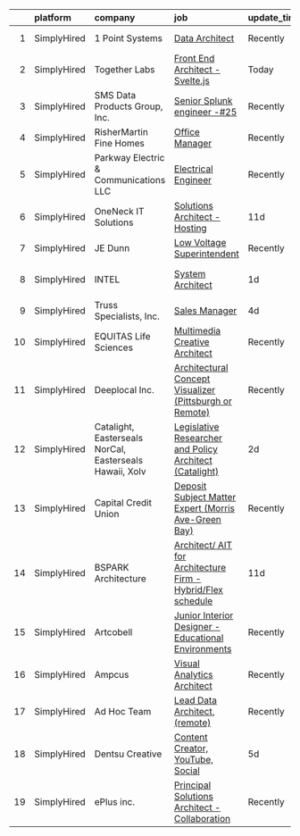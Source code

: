 

|    | platform    | company                                                 | job                                                                                                                                                                      | update_time   | location                 |
|---:|:------------|:--------------------------------------------------------|:-------------------------------------------------------------------------------------------------------------------------------------------------------------------------|:--------------|:-------------------------|
|  1 | SimplyHired | 1 Point Systems                                         | [Data Architect](https://www.simplyhired.com/job/fHVoNCEvtwn70T0ixpL7GvDrNu8rDxnqz5wQmPriRM_MZh9kXSIY9A?q=visual+architect)                                              | Recently      | Remote +2 locations      |
|  2 | SimplyHired | Together Labs                                           | [Front End Architect - Svelte.js](https://www.simplyhired.com/job/5T-4FVoVorvmX_xK_Ez0zDVGKgmmAR7XGseVTCDyjrhu1u5O4T7nWQ?q=visual+architect)                             | Today         | Redwood City, CA         |
|  3 | SimplyHired | SMS Data Products Group, Inc.                           | [Senior Splunk engineer -#25](https://www.simplyhired.com/job/sx7NMuqms34xZNXpNhR7o_T_Zogn5d3TSFg5mvixF5C9hYK6Q9VJZA?q=visual+architect)                                 | Recently      | Montgomery, AL           |
|  4 | SimplyHired | RisherMartin Fine Homes                                 | [Office Manager](https://www.simplyhired.com/job/G2xUpctL5o3efwfCoAy1qyUCiaXWzgVgWrDdMQLMSFUL69MjT1UPlw?q=visual+architect)                                              | Recently      | Austin, TX               |
|  5 | SimplyHired | Parkway Electric & Communications LLC                   | [Electrical Engineer](https://www.simplyhired.com/job/USKrkUPffAtlJQ8ie9ZRYx_3HZhBSMvg5QsoWenX0kv1iKFJrGvTnA?q=visual+architect)                                         | Recently      | Holland, MI              |
|  6 | SimplyHired | OneNeck IT Solutions                                    | [Solutions Architect - Hosting](https://www.simplyhired.com/job/Z4r8_F5qn3Sxq0RAUKZwKws-19t7bU5w3W12BSYwvKMdLQZsZRya7w?q=visual+architect)                               | 11d           | Remote                   |
|  7 | SimplyHired | JE Dunn                                                 | [Low Voltage Superintendent](https://www.simplyhired.com/job/LgoqHeHuh1YeedtzbhvyieQIoQ6c9u3NgZpPEWew9YK1K6h3eZlktg?q=visual+architect)                                  | Recently      | Charlotte, NC            |
|  8 | SimplyHired | INTEL                                                   | [System Architect](https://www.simplyhired.com/job/BDo1_e6Yl-MOKK5Abo4dIK_jV_iRtl9v6kYbZcX1k6AyC82wCakRgQ?q=visual+architect)                                            | 1d            | Austin, TX +2 locations  |
|  9 | SimplyHired | Truss Specialists, Inc.                                 | [Sales Manager](https://www.simplyhired.com/job/VGXb12crtgX3v9zaaBLxKWScEw8uia32lgDVlYnuWfFGyxY7lOflqQ?q=visual+architect)                                               | 4d            | La Crescent, MN          |
| 10 | SimplyHired | EQUITAS Life Sciences                                   | [Multimedia Creative Architect](https://www.simplyhired.com/job/ichTX3k1Ejo7tX1GyCNQsvRJKJYEbv4IqWgcjyZm74n5FB1102LY-Q?q=visual+architect)                               | Recently      | Essex, VT                |
| 11 | SimplyHired | Deeplocal Inc.                                          | [Architectural Concept Visualizer (Pittsburgh or Remote)](https://www.simplyhired.com/job/SWB3HAZT_15JhUfxDrZqTeM9niknD8HbJ0NuAptc3GZca9udF26K4g?q=visual+architect)     | Recently      | Remote                   |
| 12 | SimplyHired | Catalight, Easterseals NorCal, Easterseals Hawaii, Xolv | [Legislative Researcher and Policy Architect (Catalight)](https://www.simplyhired.com/job/LtswD1F9gTg8547pmvEpylJaBEsGk1TWBYAIP6xffSpJrJWcpPhMIg?q=visual+architect)     | 2d            | Remote                   |
| 13 | SimplyHired | Capital Credit Union                                    | [Deposit Subject Matter Expert (Morris Ave-Green Bay)](https://www.simplyhired.com/job/A2izxp9E4xCebCJwnX7HQbQHdGgeSlU24GKr4DWaT__0UDPNnYe6yw?q=visual+architect)        | Recently      | Green Bay, WI            |
| 14 | SimplyHired | BSPARK Architecture                                     | [Architect/ AIT for Architecture Firm - Hybrid/Flex schedule](https://www.simplyhired.com/job/t8FEuPDNC5iNsFnXFoegB9YfAVeVYERWVwyjhscWHbAUilfdycvfQQ?q=visual+architect) | 11d           | Great Falls, MT          |
| 15 | SimplyHired | Artcobell                                               | [Junior Interior Designer - Educational Environments](https://www.simplyhired.com/job/DTRFNYBA46Wn__VB0e4eIxe3E_YeS223mCzhRwNwt-FoQKeE9yXjzg?q=visual+architect)         | Recently      | Temple, TX               |
| 16 | SimplyHired | Ampcus                                                  | [Visual Analytics Architect](https://www.simplyhired.com/job/SPAlXerdTfV6kBYFGQfSnWwqAWv4NhqJ8ksAicbTSgiDlNkKq2WmQA?q=visual+architect)                                  | Recently      | Remote                   |
| 17 | SimplyHired | Ad Hoc Team                                             | [Lead Data Architect, (remote)](https://www.simplyhired.com/job/BDcWK6GpLqbzEMjRA67jvDSRLo1z2nLk1o1dy_2HFXTFAoHN1BBFJw?q=visual+architect)                               | Recently      | Austin, TX +39 locations |
| 18 | SimplyHired | Dentsu Creative                                         | [Content Creator, YouTube, Social](https://www.simplyhired.com/job/OdmoVtnuZO7Dn0Fq3xcJmdfFQ983vh2Ux5OPqCqLode6ZUeSPi2NSg?q=visual+architect)                            | 5d            | Los Angeles, CA          |
| 19 | SimplyHired | ePlus inc.                                              | [Principal Solutions Architect - Collaboration](https://www.simplyhired.com/job/tZ-0QJfqoUzuEa0usGz4QKTzjlrl08oHLz7wBNa5RM9ZUMvkObcGJA?q=visual+architect)               | Recently      | Milpitas, CA             |